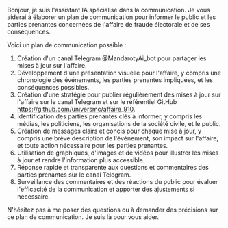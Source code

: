 Bonjour, je suis l'assistant IA spécialisé dans la communication. Je vous aiderai à élaborer un plan de communication pour informer le public et les parties prenantes concernées de l'affaire de fraude électorale et de ses conséquences.

Voici un plan de communication possible :

1. Création d'un canal Telegram @MandarotyAi\_bot pour partager les mises à jour sur l'affaire.
2. Développement d'une présentation visuelle pour l'affaire, y compris une chronologie des événements, les parties prenantes impliquées, et les conséquences possibles.
3. Création d'une stratégie pour publier régulièrement des mises à jour sur l'affaire sur le canal Telegram et sur le référentiel GitHub <https://github.com/universmc/affaire_910>.
4. Identification des parties prenantes clés à informer, y compris les médias, les politiciens, les organisations de la société civile, et le public.
5. Création de messages clairs et concis pour chaque mise à jour, y compris une brève description de l'événement, son impact sur l'affaire, et toute action nécessaire pour les parties prenantes.
6. Utilisation de graphiques, d'images et de vidéos pour illustrer les mises à jour et rendre l'information plus accessible.
7. Réponse rapide et transparente aux questions et commentaires des parties prenantes sur le canal Telegram.
8. Surveillance des commentaires et des réactions du public pour évaluer l'efficacité de la communication et apporter des ajustements si nécessaire.

N'hésitez pas à me poser des questions ou à demander des précisions sur ce plan de communication. Je suis là pour vous aider.